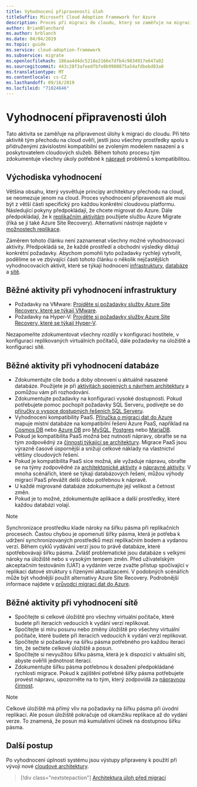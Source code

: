 ```yaml
---
title: Vyhodnocení připravenosti úloh
titleSuffix: Microsoft Cloud Adoption Framework for Azure
description: Proces při migraci do cloudu, který se zaměřuje na migraci úloh do cloudu.
author: BrianBlanchard
ms.author: brblanch
ms.date: 04/04/2019
ms.topic: guide
ms.service: cloud-adoption-framework
ms.subservice: migrate
ms.openlocfilehash: 186aa4d4dc5218e2166e7dfb4c9834917e647a02
ms.sourcegitcommit: 443c28f3afeedfbfe8b9980875a54afdbebd83a8
ms.translationtype: MT
ms.contentlocale: cs-CZ
ms.lasthandoff: 09/16/2019
ms.locfileid: "71024646"
---
```

# <a name="evaluate-workload-readiness"></a>Vyhodnocení připravenosti úloh

Tato aktivita se zaměřuje na připravenost úlohy k migraci do cloudu. Při této aktivitě tým přechodu na cloud ověří, jestli jsou všechny prostředky spolu s přidruženými závislostmi kompatibilní se zvoleným modelem nasazení a s poskytovatelem cloudových služeb. Během tohoto procesu tým zdokumentuje všechny úkoly potřebné k [nápravě](../migrate/remediate.md) problémů s kompatibilitou.

## <a name="evaluation-assumptions"></a>Východiska vyhodnocení

Většina obsahu, který vysvětluje principy architektury přechodu na cloud, se neomezuje jenom na cloud. Proces vyhodnocení připravenosti ale musí být z větší části specifický pro každou konkrétní cloudovou platformu. Následující pokyny předpokládají, že chcete migrovat do Azure. Dále předpokládají, že k [replikačním aktivitám](../migrate/replicate.md) použijete službu Azure Migrate (říká se jí také Azure Site Recovery). Alternativní nástroje najdete v [možnostech replikace](../migrate/replicate-options.md).

Záměrem tohoto článku není zaznamenat všechny možné vyhodnocovací aktivity. Předpokládá se, že každé prostředí a obchodní výsledky diktují konkrétní požadavky. Abychom pomohli tyto požadavky rychleji vytvořit, podělíme se ve zbývající části tohoto článku o několik nejčastějších vyhodnocovacích aktivit, které se týkají hodnocení [infrastruktury](#common-infrastructure-evaluation-activities), [databáze](#common-database-evaluation-activities) a [sítě](#common-network-evaluation-activities).

## <a name="common-infrastructure-evaluation-activities"></a>Běžné aktivity při vyhodnocení infrastruktury

- Požadavky na VMware: [Projděte si požadavky služby Azure Site Recovery, které se týkají VMware](https://docs.microsoft.com/azure/site-recovery/vmware-physical-azure-support-matrix).
- Požadavky na Hyper-V: [Projděte si požadavky služby Azure Site Recovery, které se týkají Hyper-V](https://docs.microsoft.com/azure/site-recovery/hyper-v-azure-support-matrix).

Nezapomeňte zdokumentovat všechny rozdíly v konfiguraci hostitele, v konfiguraci replikovaných virtuálních počítačů, dále požadavky na úložiště a konfiguraci sítě.

## <a name="common-database-evaluation-activities"></a>Běžné aktivity při vyhodnocení databáze

- Zdokumentujte cíle bodu a doby obnovení u aktuálně nasazené databáze. Použijete je při [aktivitách spojených s návrhem architektury](./architect.md) a pomůžou vám při rozhodování.
- Zdokumentujte požadavky na konfiguraci vysoké dostupnosti. Pokud potřebujete pomoc pochopit požadavky SQL Serveru, podívejte se do [příručky o vysoce dostupných řešeních SQL Serveru](https://docs.microsoft.com/sql/sql-server/failover-clusters/high-availability-solutions-sql-server).
- Vyhodnocení kompatibility PaaS. [Příručka o migraci dat do Azure](https://datamigration.microsoft.com) mapuje místní databáze na kompatibilní řešení Azure PaaS, například na [Cosmos DB](https://docs.microsoft.com/azure/cosmos-db) nebo [Azure DB](https://docs.microsoft.com/azure/sql-database) pro [MySQL](https://docs.microsoft.com/azure/mysql), [Postgres](https://docs.microsoft.com/azure/postgresql) nebo [MariaDB](https://docs.microsoft.com/azure/mariadb).
- Pokud je kompatibilita PaaS možná bez nutnosti nápravy, obraťte se na tým zodpovědný za [činnosti týkající se architektury](./architect.md). Migrace PaaS jsou výrazně časově úspornější a snižují celkové náklady na vlastnictví většiny cloudových řešení.
- Pokud je kompatibilita PaaS sice možná, ale vyžaduje nápravu, obraťte se na týmy zodpovědné za [architektonické aktivity](./architect.md) a [nápravné aktivity](../migrate/remediate.md). V mnoha scénářích, které se týkají databázových řešení, můžou výhody migrací PaaS převážit delší dobu potřebnou k nápravě.
- U každé migrované databáze zdokumentujte její velikost a četnost změn.
- Pokud je to možné, zdokumentujte aplikace a další prostředky, které každou databázi volají.

> [!NOTE]
> Synchronizace prostředku klade nároky na šířku pásma při replikačních procesech. Častou chybou je opomenutí šířky pásma, která je potřeba k udržení synchronizovaných prostředků mezi replikačním bodem a vydanou verzí. Během cyklů vydávání verzí jsou to právě databáze, které spotřebovávají šířku pásma. Zvlášť problematické jsou databáze s velkými nároky na úložiště nebo s vysokým tempem změn. Před uživatelským akceptačním testováním (UAT) a vydáním verze zvažte přístup spočívající v replikaci datové struktury s řízenými aktualizacemi. V podobných scénářích může být vhodnější použít alternativy Azure Site Recovery. Podrobnější informace najdete v [průvodci migrací dat do Azure](https://datamigration.microsoft.com).

## <a name="common-network-evaluation-activities"></a>Běžné aktivity při vyhodnocení sítě

- Spočítejte si celkové úložiště pro všechny virtuální počítače, které budete při iteracích vedoucích k vydání verzí replikovat.
- Spočítejte si míru posunu nebo změny úložiště pro všechny virtuální počítače, které budete při iteracích vedoucích k vydání verzí replikovat.
- Spočítejte si požadavky na šířku pásma potřebného pro každou iteraci tím, že sečtete celkové úložiště a posun.
- Spočítejte si nevyužitou šířku pásma, která je k dispozici v aktuální síti, abyste ověřili jednotnost iterací.
- Zdokumentujte šířku pásma potřebnou k dosažení předpokládané rychlosti migrace. Pokud k zajištění potřebné šířky pásma potřebujete provést nápravu, upozorněte na to tým, který zodpovídá za [nápravnou činnost](../migrate/remediate.md).

> [!NOTE]
> Celkové úložiště má přímý vliv na požadavky na šířku pásma při úvodní replikaci. Ale posun úložiště pokračuje od okamžiku replikace až do vydání verze. To znamená, že posun má kumulativní účinek na dostupnou šířku pásma.

## <a name="next-steps"></a>Další postup

Po vyhodnocení úplnosti systému jsou výstupy připraveny k použití při vývoji nové [cloudové architektury](./architect.md).

> [!div class="nextstepaction"]
> [Architektura úloh před migrací](./architect.md)
